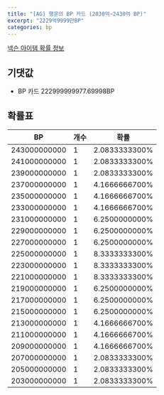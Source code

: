 ```yaml
---
title: "[AG] 행운의 BP 카드 (2030억~2430억 BP)"
excerpt: "2229억9999만BP"
categories: bp
---
```

[넥슨 아이템 확률 정보](http://iteminfo.nexon.com/probability/fo4?sn=7270)

## 기댓값
  - BP 카드 222999999977.69998BP

## 확률표

|BP|개수|확률|
|---|---|---|
|243000000000|1|2.0833333300%|
|241000000000|1|2.0833333300%|
|239000000000|1|2.0833333300%|
|237000000000|1|4.1666666700%|
|235000000000|1|4.1666666700%|
|233000000000|1|4.1666666700%|
|231000000000|1|6.2500000000%|
|229000000000|1|6.2500000000%|
|227000000000|1|6.2500000000%|
|225000000000|1|8.3333333300%|
|223000000000|1|8.3333333300%|
|221000000000|1|8.3333333300%|
|219000000000|1|6.2500000000%|
|217000000000|1|6.2500000000%|
|215000000000|1|6.2500000000%|
|213000000000|1|4.1666666700%|
|211000000000|1|4.1666666700%|
|209000000000|1|4.1666666700%|
|207000000000|1|2.0833333300%|
|205000000000|1|2.0833333300%|
|203000000000|1|2.0833333300%|
